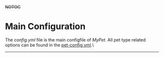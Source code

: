 ~~NOTOC~~
# Main Configuration

The *config.yml* file is the main configfile of *MyPet*. All pet type related options can be found in the [pet-config.yml](en/petconfig).\\

----

